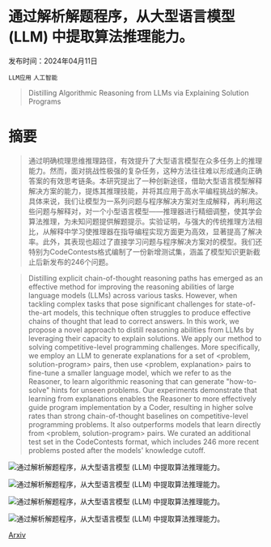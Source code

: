 # 通过解析解题程序，从大型语言模型 (LLM) 中提取算法推理能力。

发布时间：2024年04月11日

`LLM应用` `人工智能`

> Distilling Algorithmic Reasoning from LLMs via Explaining Solution Programs

# 摘要

> 通过明确梳理思维推理路径，有效提升了大型语言模型在众多任务上的推理能力。然而，面对挑战性极强的复杂任务，这种方法往往难以形成通向正确答案的有效思考链条。本研究提出了一种创新途径，借助大型语言模型解释解决方案的能力，提炼其推理技能，并将其应用于高水平编程挑战的解决。具体来说，我们让模型为一系列问题与程序解决方案对生成解释，再利用这些问题与解释对，对一个小型语言模型——推理器进行精细调整，使其学会算法推理，为未知问题提供解题提示。实验证明，与强大的传统推理方法相比，从解释中学习使推理器在指导编程实现方面更为高效，显著提高了解决率。此外，其表现也超过了直接学习问题与程序解决方案对的模型。我们还特别为CodeContests格式编制了一份新增测试集，涵盖了模型知识更新截止后新发布的246个问题。

> Distilling explicit chain-of-thought reasoning paths has emerged as an effective method for improving the reasoning abilities of large language models (LLMs) across various tasks. However, when tackling complex tasks that pose significant challenges for state-of-the-art models, this technique often struggles to produce effective chains of thought that lead to correct answers. In this work, we propose a novel approach to distill reasoning abilities from LLMs by leveraging their capacity to explain solutions. We apply our method to solving competitive-level programming challenges. More specifically, we employ an LLM to generate explanations for a set of <problem, solution-program> pairs, then use <problem, explanation> pairs to fine-tune a smaller language model, which we refer to as the Reasoner, to learn algorithmic reasoning that can generate "how-to-solve" hints for unseen problems. Our experiments demonstrate that learning from explanations enables the Reasoner to more effectively guide program implementation by a Coder, resulting in higher solve rates than strong chain-of-thought baselines on competitive-level programming problems. It also outperforms models that learn directly from <problem, solution-program> pairs. We curated an additional test set in the CodeContests format, which includes 246 more recent problems posted after the models' knowledge cutoff.

![通过解析解题程序，从大型语言模型 (LLM) 中提取算法推理能力。](../../../paper_images/2404.08148/distill.png)

![通过解析解题程序，从大型语言模型 (LLM) 中提取算法推理能力。](../../../paper_images/2404.08148/main_method.png)

![通过解析解题程序，从大型语言模型 (LLM) 中提取算法推理能力。](../../../paper_images/2404.08148/judge.png)

![通过解析解题程序，从大型语言模型 (LLM) 中提取算法推理能力。](../../../paper_images/2404.08148/solvable.png)

[Arxiv](https://arxiv.org/abs/2404.08148)